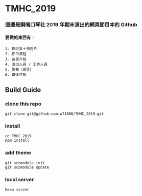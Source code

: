 # TMHC_2019
### 這邊是銅鳴口琴社 2019 年期末演出的網頁節目本的 Github

#### 要做的東西有：
    1. 歡迎頁＋預告片
    2. 節目流程
    3. 曲目介紹
    4. 演出人員 / 工作人員
    5. 謝幕（感言）
    6. 幕後花絮


## Build Guide

### clone this repo

`git clone git@github.com:w71800/TMHC_2019.git`

### install

```
cd TMHC_2019
npm install
```

### add theme

```
git submodule init
git submodule update
```

### local server

`hexo server`
